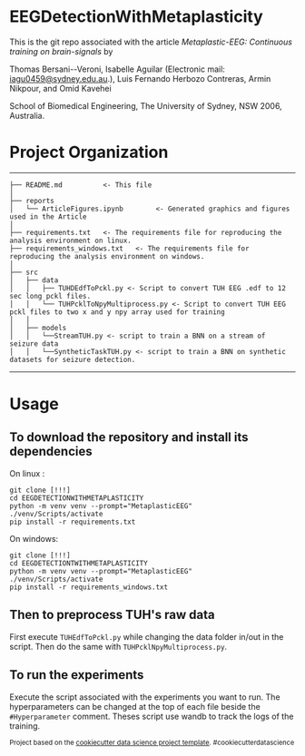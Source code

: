 EEGDetectionWithMetaplasticity
==============================

This is the git repo associated with the article _Metaplastic-EEG: Continuous training on brain-signals_ by

Thomas Bersani--Veroni, Isabelle Aguilar (Electronic mail: iagu0459@sydney.edu.au.), Luis Fernando Herbozo Contreras, Armin Nikpour, and Omid Kavehei

School of Biomedical Engineering, The University of Sydney, NSW 2006, Australia.


# Project Organization
------------

    
    ├── README.md          <- This file
    │
    ├── reports            
    │   └── ArticleFigures.ipynb        <- Generated graphics and figures used in the Article
    │
    ├── requirements.txt   <- The requirements file for reproducing the analysis environment on linux.
    ├── requirements_windows.txt   <- The requirements file for reproducing the analysis environment on windows.
    │
    ├── src                
    │   ├── data           
    │   │   ├── TUHDEdfToPckl.py <- Script to convert TUH EEG .edf to 12 sec long pckl files.
    │   │   └── TUHPcklToNpyMultiprocess.py <- Script to convert TUH EEG pckl files to two x and y npy array used for training
    │   │
    │   ├── models      
    │   │   └──StreamTUH.py <- script to train a BNN on a stream of seizure data   
    │   │   └──SyntheticTaskTUH.py <- script to train a BNN on synthetic datasets for seizure detection.



--------
# Usage

## To download the repository and install its dependencies 

On linux : 
```terminal
git clone [!!!]
cd EEGDETECTIONWITHMETAPLASTICITY
python -m venv venv --prompt="MetaplasticEEG"
./venv/Scripts/activate
pip install -r requirements.txt
```

On windows:

```
git clone [!!!]
cd EEGDETECTIONTWITHMETAPLASTICITY
python -m venv venv --prompt="MetaplasticEEG"
./venv/Scripts/activate
pip install -r requirements_windows.txt
```
## Then to preprocess TUH's raw data

First execute ```TUHEdfToPckl.py``` while changing the data folder in/out in the script. Then do the same with ```TUHPcklNpyMultiprocess.py```.

## To run the experiments

Execute the script associated with the experiments you want to run. The hyperparameters can be changed at the top of each file beside the ```#Hyperparameter``` comment. Theses script use wandb to track the logs of the training.



<p><small>Project based on the <a target="_blank" href="https://drivendata.github.io/cookiecutter-data-science/">cookiecutter data science project template</a>. #cookiecutterdatascience</small></p>
